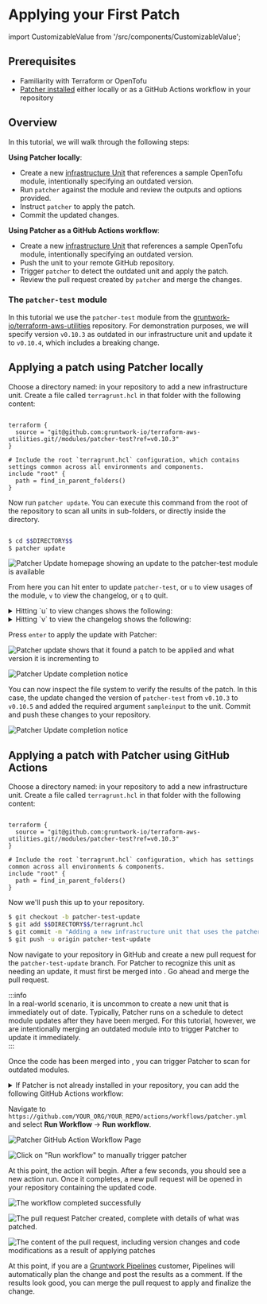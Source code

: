 # Applying your First Patch
import CustomizableValue from '/src/components/CustomizableValue';

## Prerequisites
* Familiarity with Terraform or OpenTofu  
* [Patcher installed](/2.0/docs/patcher/installation/) either locally or as a GitHub Actions workflow in your repository  

## Overview

In this tutorial, we will walk through the following steps:  

**Using Patcher locally**:
* Create a new [infrastructure Unit](https://terragrunt.gruntwork.io/docs/getting-started/terminology/#unit) that references a sample OpenTofu module, intentionally specifying an outdated version.  
* Run `patcher` against the module and review the outputs and options provided.  
* Instruct `patcher` to apply the patch.  
* Commit the updated changes.  

**Using Patcher as a GitHub Actions workflow**:
* Create a new [infrastructure Unit](https://terragrunt.gruntwork.io/docs/getting-started/terminology/#unit) that references a sample OpenTofu module, intentionally specifying an outdated version.  
* Push the unit to your remote GitHub repository.  
* Trigger `patcher` to detect the outdated unit and apply the patch.  
* Review the pull request created by `patcher` and merge the changes. 

### The `patcher-test` module
In this tutorial we use the `patcher-test` module from the [gruntwork-io/terraform-aws-utilities](https://github.com/gruntwork-io/terraform-aws-utilities) repository. For demonstration purposes, we will specify version `v0.10.3` as outdated in our infrastructure unit and update it to `v0.10.4`, which includes a breaking change.  


## Applying a patch using Patcher locally

Choose a directory named: <CustomizableValue id="DIRECTORY" /> in your repository to add a new infrastructure unit. Create a file called `terragrunt.hcl` in that folder with the following content:  

```hcl title="$$DIRECTORY$$/terragrunt.hcl"

terraform {
  source = "git@github.com:gruntwork-io/terraform-aws-utilities.git//modules/patcher-test?ref=v0.10.3"
}

# Include the root `terragrunt.hcl` configuration, which contains settings common across all environments and components.  
include "root" {  
  path = find_in_parent_folders()  
}
```

Now run `patcher update`. You can execute this command from the root of the repository to scan all units in sub-folders, or directly inside the <CustomizableValue id="DIRECTORY" /> directory.  

```bash

$ cd $$DIRECTORY$$
$ patcher update
```


![Patcher Update homepage showing an update to the patcher-test module is available](/img/patcher/tutorials/patcher_update_preview.png)

From here you can hit enter to update `patcher-test`, or `u` to view usages of the module, `v` to view the changelog, or `q` to quit.

<details>
<summary>Hitting `u` to view changes shows the following:</summary>

![The changes page shows every unit that uses the module, and what the most recent version it](/img/patcher/tutorials/patcher_update_usages.png)
</details>

<details>
<summary>Hitting `v` to view the changelog shows the following:</summary>

![The changelog page shows the changelog directly from the upstream module](/img/patcher/tutorials/patcher_update_changelog.png)
</details>

Press `enter` to apply the update with Patcher:

![Patcher update shows that it found a patch to be applied and what version it is incrementing to](/img/patcher/tutorials/patcher_update_in_progress.png)

![Patcher Update completion notice](/img/patcher/tutorials/patcher_update_complete.png)

<!-- spell-checker: disable -->  
You can now inspect the file system to verify the results of the patch. In this case, the update changed the version of `patcher-test` from `v0.10.3` to `v0.10.5` and added the required argument `sampleinput` to the unit. Commit and push these changes to your repository.  
<!-- spell-checker: enable -->  

![Patcher Update completion notice](/img/patcher/tutorials/patcher_update_results.png)  

## Applying a patch with Patcher using GitHub Actions  

Choose a directory named: <CustomizableValue id="DIRECTORY" /> in your repository to add a new infrastructure unit. Create a file called `terragrunt.hcl` in that folder with the following content:   
 
```hcl title="$$DIRECTORY$$/terragrunt.hcl"

terraform {
  source = "git@github.com:gruntwork-io/terraform-aws-utilities.git//modules/patcher-test?ref=v0.10.3"
}

# Include the root `terragrunt.hcl` configuration, which has settings common across all environments & components.
include "root" {
  path = find_in_parent_folders()
}
```

Now we'll push this up to your repository.

```bash
$ git checkout -b patcher-test-update
$ git add $$DIRECTORY$$/terragrunt.hcl
$ git commit -m "Adding a new infrastructure unit that uses the patcher-test module"
$ git push -u origin patcher-test-update

```

Now navigate to your repository in GitHub and create a new pull request for the `patcher-test-update` branch. For Patcher to recognize this unit as needing an update, it must first be merged into <CustomizableValue id='main' />. Go ahead and merge the pull request.

:::info  
In a real-world scenario, it is uncommon to create a new unit that is immediately out of date. Typically, Patcher runs on a schedule to detect module updates after they have been merged. For this tutorial, however, we are intentionally merging an outdated module into <CustomizableValue id='main' /> to trigger Patcher to update it immediately.  
:::

Once the code has been merged into <CustomizableValue id='main' />, you can trigger Patcher to scan for outdated modules.

<details>  
<summary>If Patcher is not already installed in your repository, you can add the following GitHub Actions workflow:</summary>  

```yaml title=".github/workflows/patcher.yml"

name: Patcher - Update Dependencies

on:
  pull_request_target:
    types:
      - closed
    branches:
      - $$main$$
  workflow_dispatch:

permissions:
  contents: write

jobs:
  update:
    runs-on: ubuntu-latest
    steps:
      - uses: actions/checkout@v4

      - uses: gruntwork-io/patcher-action@v2
        with:
          # If you're not sure what token to use here, reach out to Gruntwork support for guidance.
          github_token: ${{ secrets.GRUNTWORK_TOKEN }}
          pull_request_branch: patcher/update-dependencies
          pull_request_title: "Patcher: Update dependencies"
          spec_file: ""
```
</details>

Navigate to `https://github.com/YOUR_ORG/YOUR_REPO/actions/workflows/patcher.yml` and select **Run Workflow** -> **Run workflow**.  

![Patcher GitHub Action Workflow Page](/img/patcher/tutorials/patcher_gh_update_action_page.png)  

![Click on "Run workflow" to manually trigger patcher](/img/patcher/tutorials/patcher_gh_update_action_button.png)  

At this point, the action will begin. After a few seconds, you should see a new action run. Once it completes, a new pull request will be opened in your repository containing the updated code.  

![The workflow completed successfully](/img/patcher/tutorials/patcher_gh_update_action_complete.png)  

![The pull request Patcher created, complete with details of what was patched.](/img/patcher/tutorials/patcher_gh_update_action_pr.png)  

![The content of the pull request, including version changes and code modifications as a result of applying patches](/img/patcher/tutorials/patcher_gh_update_action_pr_diff.png)  

At this point, if you are a [Gruntwork Pipelines](/2.0/docs/pipelines/concepts/overview) customer, Pipelines will automatically plan the change and post the results as a comment. If the results look good, you can merge the pull request to apply and finalize the change.  
